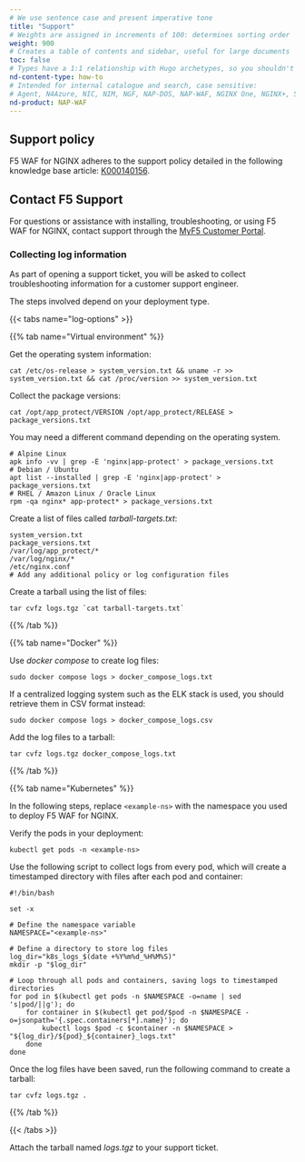```yaml
---
# We use sentence case and present imperative tone
title: "Support"
# Weights are assigned in increments of 100: determines sorting order
weight: 900
# Creates a table of contents and sidebar, useful for large documents
toc: false
# Types have a 1:1 relationship with Hugo archetypes, so you shouldn't need to change this
nd-content-type: how-to
# Intended for internal catalogue and search, case sensitive:
# Agent, N4Azure, NIC, NIM, NGF, NAP-DOS, NAP-WAF, NGINX One, NGINX+, Solutions, Unit
nd-product: NAP-WAF
---
```


## Support policy

F5 WAF for NGINX adheres to the support policy detailed in the following knowledge base article: [K000140156](https://my.f5.com/manage/s/article/K000140156).

## Contact F5 Support

For questions or assistance with installing, troubleshooting, or using F5 WAF for NGINX, contact support through the [MyF5 Customer Portal](https://account.f5.com/myf5).

### Collecting log information

As part of opening a support ticket, you will be asked to collect troubleshooting information for a customer support engineer.

The steps involved depend on your deployment type.

{{< tabs name="log-options" >}}

{{% tab name="Virtual environment" %}}

Get the operating system information:

```shell
cat /etc/os-release > system_version.txt && uname -r >> system_version.txt && cat /proc/version >> system_version.txt
```

Collect the package versions:

```shell
cat /opt/app_protect/VERSION /opt/app_protect/RELEASE > package_versions.txt
```

You may need a different command depending on the operating system.

```shell
# Alpine Linux
apk info -vv | grep -E 'nginx|app-protect' > package_versions.txt
# Debian / Ubuntu
apt list --installed | grep -E 'nginx|app-protect' > package_versions.txt
# RHEL / Amazon Linux / Oracle Linux
rpm -qa nginx* app-protect* > package_versions.txt
```

Create a list of files called _tarball-targets.txt_:

```text
system_version.txt
package_versions.txt
/var/log/app_protect/*
/var/log/nginx/*
/etc/nginx.conf
# Add any additional policy or log configuration files
```

Create a tarball using the list of files:

```shell
tar cvfz logs.tgz `cat tarball-targets.txt`
```

{{% /tab %}}

{{% tab name="Docker" %}}

Use _docker compose_ to create log files:

```shell
sudo docker compose logs > docker_compose_logs.txt
```

If a centralized logging system such as the ELK stack is used, you should retrieve them in CSV format instead:

```shell
sudo docker compose logs > docker_compose_logs.csv
```

Add the log files to a tarball:

```shell
tar cvfz logs.tgz docker_compose_logs.txt
```

{{% /tab %}}

{{% tab name="Kubernetes" %}}

In the following steps, replace `<example-ns>` with the namespace you used to deploy F5 WAF for NGINX.

Verify the pods in your deployment:

```shell
kubectl get pods -n <example-ns>
```

Use the following script to collect logs from every pod, which will create a timestamped directory with files after each pod and container:

```shell
#!/bin/bash

set -x

# Define the namespace variable
NAMESPACE="<example-ns>"

# Define a directory to store log files
log_dir="k8s_logs_$(date +%Y%m%d_%H%M%S)"
mkdir -p "$log_dir"

# Loop through all pods and containers, saving logs to timestamped directories
for pod in $(kubectl get pods -n $NAMESPACE -o=name | sed 's|pod/||g'); do
    for container in $(kubectl get pod/$pod -n $NAMESPACE -o=jsonpath='{.spec.containers[*].name}'); do
        kubectl logs $pod -c $container -n $NAMESPACE > "${log_dir}/${pod}_${container}_logs.txt"
    done
done
```

Once the log files have been saved, run the following command to create a tarball:

```shell
tar cvfz logs.tgz .
```


{{% /tab %}}

{{< /tabs >}}

Attach the tarball named _logs.tgz_ to your support ticket.